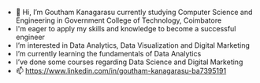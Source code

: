 - 👋 Hi, I’m Goutham Kanagarasu currently studying Computer Science and Engineering in Government College of Technology, Coimbatore
- I'm eager to apply my skills and knowledge to become a successful engineer
- I’m interested in Data Analytics, Data Visualization and Digital Marketing
- I’m currently learning the fundamentals of Data Analytics
- I’ve done some courses regarding Data Science and Digital Marketing 
- 📫 https://www.linkedin.com/in/goutham-kanagarasu-ba7395191


<!---
gk6450/gk6450 is a ✨ special ✨ repository because its `README.md` (this file) appears on your GitHub profile.
You can click the Preview link to take a look at your changes.
--->
